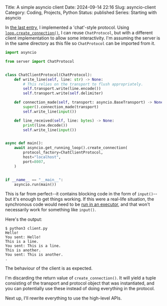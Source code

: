 Title: A simple asyncio client
Date: 2024-09-14 22:16
Slug: asyncio-client
Category: Coding, Projects, Python
Status: published
Series: Starting with asyncio

In [the last entry]({filename}asyncio-protocols.md), I implemented a 'chat'-style protocol. Using [`loop.create_connection()`](https://docs.python.org/3/library/asyncio-eventloop.html#asyncio.loop.create_connection), I can reuse `ChatProtocol`, but with a different client implementation to allow some interactivity. I'm assuming the server is in the same directory as this file so `ChatProtocol` can be imported from it.

```python
import asyncio

from server import ChatProtocol


class ChatClientProtocol(ChatProtocol):
    def write_line(self, line: str) -> None:
        # This relies on the transport to flush appropriately.
        self.transport.write(line.encode())
        self.transport.write(self.delimiter)

    def connection_made(self, transport: asyncio.BaseTransport) -> None:
        super().connection_made(transport)
        self.write_line(input())

    def line_received(self, line: bytes) -> None:
        print(line.decode())
        self.write_line(input())


async def main():
    await asyncio.get_running_loop().create_connection(
        protocol_factory=ChatClientProtocol,
        host="localhost",
        port=8007,
    )


if __name__ == "__main__":
    asyncio.run(main())
```

This is far from perfect--it contains blocking code in the form of `input()`--but it's enough to get things working. If this were a real-life situation, the synchronous code would need to be [run in an executor](https://docs.python.org/3/library/asyncio-eventloop.html#executing-code-in-thread-or-process-pools), and that won't necessarily work for something like `input()`.

Here's the output:

```console
$ python3 client.py
Hello!
You sent: Hello!
This is a line.
You sent: This is a line.
This is another.
You sent: This is another.
.
```
The behaviour of the client is as expected.

I'm discarding the return value of `create_connection()`. It will yield a tuple consisting of the transport and protocol object that was instantiated, and you can potentially use these instead of doing everything in the protocol.

Next up, I'll rewrite everything to use the high-level APIs.
